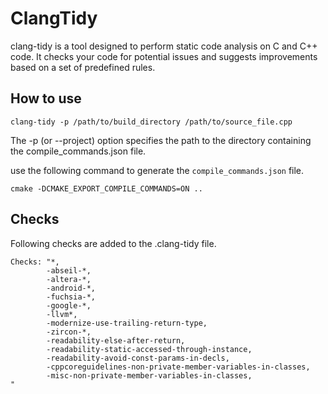 # ClangTidy

clang-tidy is a tool designed to perform static code analysis on C and C++ code. It checks your code for potential issues and suggests improvements based on a set of predefined rules. 

## How to use

`clang-tidy -p /path/to/build_directory /path/to/source_file.cpp`

The -p (or --project) option specifies the path to the directory containing the compile_commands.json file.

use the following command to generate the `compile_commands.json` file. 

`cmake -DCMAKE_EXPORT_COMPILE_COMMANDS=ON ..`

## Checks
Following checks are added to the .clang-tidy file.
```
Checks: "*,
        -abseil-*,
        -altera-*,
        -android-*,
        -fuchsia-*,
        -google-*,
        -llvm*,
        -modernize-use-trailing-return-type,
        -zircon-*,
        -readability-else-after-return,
        -readability-static-accessed-through-instance,
        -readability-avoid-const-params-in-decls,
        -cppcoreguidelines-non-private-member-variables-in-classes,
        -misc-non-private-member-variables-in-classes,
"
```